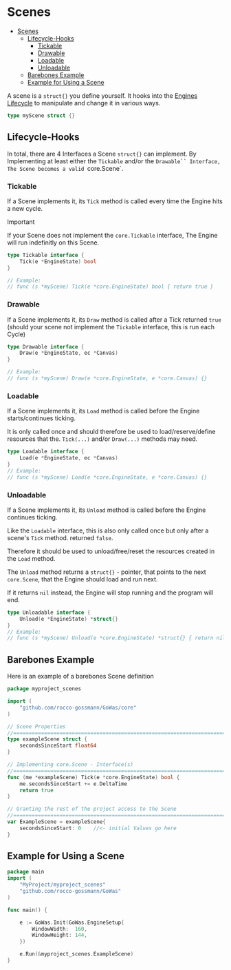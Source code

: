 # Scenes

<!-- TOC depthfrom:1 -->

- [Scenes](#scenes)
    - [Lifecycle-Hooks](#lifecycle-hooks)
        - [Tickable](#tickable)
        - [Drawable](#drawable)
        - [Loadable](#loadable)
        - [Unloadable](#unloadable)
    - [Barebones Example](#barebones-example)
    - [Example for Using a Scene](#example-for-using-a-scene)

<!-- /TOC -->

A scene is a `struct{}` you define yourself. It hooks into the
[Engines Lifecycle](./EngineLifecycle.md) to manipulate and change it in various
ways.

```go
type myScene struct {}
```

## Lifecycle-Hooks

In total, there are 4 Interfaces a Scene `struct{}` can implement. By Implementing
at least either the `Tickable` and/or the `Drawable`` Interface, The Scene
becomes a valid `core.Scene`.

### Tickable

If a Scene implements it, its `Tick` method is called every time the Engine hits
a new cycle.

> [!important] 
> If your Scene does not implement the `core.Tickable` interface,
> The Engine will run indefinitly on this Scene.

```go
type Tickable interface {
    Tick(e *EngineState) bool
}

// Example:
// func (s *myScene) Tick(e *core.EngineState) bool { return true }
```

### Drawable

If a Scene implements it, its `Draw` method is called after a Tick returned
`true` (should your scene not implement the `Tickable` interface, this is run
each Cycle)

```go
type Drawable interface {
    Draw(e *EngineState, ec *Canvas)
}

// Example:
// func (s *myScene) Draw(e *core.EngineState, e *core.Canvas) {}
```

### Loadable

If a Scene implements it, its `Load` method is called before the Engine 
starts/continues ticking.

It is only called once and should therefore be used to load/reserve/define 
resources that the. `Tick(...)` and/or `Draw(...)` methods may need.

```go
type Loadable interface {
    Load(e *EngineState, ec *Canvas)
}
// Example:
// func (s *myScene) Load(e *core.EngineState, e *core.Canvas) {}
```

### Unloadable

If a Scene implements it, its `Unload` method is called before the Engine
continues ticking.

Like the `Loadable` interface, this is also only called once but only after a 
scene's `Tick` method. returned `false`.

Therefore it should be used to unload/free/reset the resources created in the `Load` method.

The `Unload` method returns a `struct{}` - pointer, that points to the next
`core.Scene`, that the Engine should load and run next.

If it returns `nil` instead, the Engine will stop running and the program will
end.

```go
type Unloadable interface {
    Unload(e *EngineState) *struct{}
}
// Example:
// func (s *myScene) Unload(e *core.EngineState) *struct{} { return nil }
```

## Barebones Example

Here is an example of a barebones Scene definition

```go
package myproject_scenes

import (
    "github.com/rocco-gossmann/GoWas/core"
)

// Scene Properties
//==============================================================================
type exampleScene struct {
    secondsSinceStart float64
}

// Implementing core.Scene - Interface(s)
//==============================================================================
func (me *exampleScene) Tick(e *core.EngineState) bool {
    me.secondsSinceStart += e.DeltaTime
    return true
}

// Granting the rest of the project access to the Scene
//==============================================================================
var ExampleScene = exampleScene{
    secondsSinceStart: 0    //<- initial Values go here
}
```

## Example for Using a Scene 

```go
package main
import (
    "MyProject/myproject_scenes"
    "github.com/rocco-gossmann/GoWas"
)

func main() {

    e := GoWas.Init(GoWas.EngineSetup{
        WindowWidth:  160,
        WindowHeight: 144,
    })

    e.Run(&myproject_scenes.ExampleScene)
}
```

